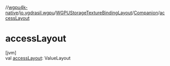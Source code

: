 //[wgpu4k-native](../../../../index.md)/[io.ygdrasil.wgpu](../../index.md)/[WGPUStorageTextureBindingLayout](../index.md)/[Companion](index.md)/[accessLayout](access-layout.md)

# accessLayout

[jvm]\
val [accessLayout](access-layout.md): ValueLayout